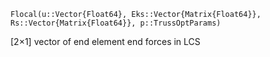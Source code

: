 ```
Flocal(u::Vector{Float64}, Eks::Vector{Matrix{Float64}}, Rs::Vector{Matrix{Float64}}, p::TrussOptParams)
```

[2×1] vector of end element end forces in LCS
